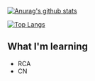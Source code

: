 [![Anurag's github stats](https://github-readme-stats.vercel.app/api?username=potassiummmm&show_icons=true&theme=solarized-light)](https://github.com/anuraghazra/github-readme-stats)

[![Top Langs](https://github-readme-stats.vercel.app/api/top-langs/?username=potassiummmm)](https://github.com/anuraghazra/github-readme-stats)

## What I'm learning
* RCA
* CN
